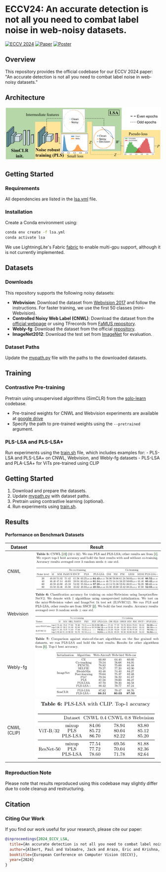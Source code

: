 # ECCV24: An accurate detection is not all you need to combat label noise in web-noisy datasets.

[![ECCV 2024](https://img.shields.io/badge/ECCV-2024-blue)](https://www.ecva.net/papers/eccv_2024/papers_ECCV/papers/06511.pdf)
[![Paper](https://img.shields.io/badge/Paper-PDF-orange)](https://www.ecva.net/papers/eccv_2024/papers_ECCV/papers/06511.pdf)
[![Poster](https://img.shields.io/badge/Poster-PDF-yellow)](https://eccv.ecva.net/media/PosterPDFs/ECCV%202024/2673.png?t=1726103500.6770017)


## Overview

This repository provides the official codebase for our ECCV 2024 paper: "An accurate detection is not all you need to combat label noise in web-noisy datasets."


## Architecture

![PLS-LSA Architecture](https://github.com/PaulAlbert31/LSA/blob/main/images/6511_thumb.png)


## Getting Started

### Requirements

All dependencies are listed in the [lsa.yml](https://github.com/PaulAlbert31/LSA/blob/main/lsa.yml) file.


### Installation

Create a Conda environment using:
```sh
conda env create -f lsa.yml
conda activate lsa
```

We use LightningLite's Fabric [fabric](https://github.com/Lightning-AI/pytorch-lightning?tab=readme-ov-file#lightning-fabric-expert-control) to enable multi-gpu support, although it is not currently implemented.

## Datasets

### Downloads
This repository supports the following noisy datasets:

* **Webvision**: Download the dataset from [Webvision 2017](https://data.vision.ee.ethz.ch/cvl/webvision/dataset2017.html) and follow the instructions. For faster training, we use the first 50 classes (mini-Webvision).
* **Controlled Noisy Web Label (CNWL)**: Download the dataset from the [official webpage](https://google.github.io/controlled-noisy-web-labels/index.html) or using TFrecords from [FaMUS repository](https://github.com/youjiangxu/FaMUS?tab=readme-ov-file#dataset).
* **Webly-fg**: Download the dataset from the official [repository](https://github.com/NUST-Machine-Intelligence-Laboratory/weblyFG-dataset).
* **ImageNet2012**: Download the test set from [ImageNet](https://image-net.org/download.php) for evaluation.

### Dataset Paths
Update the [mypath.py](https://github.com/PaulAlbert31/LSA/blob/main/lsa.yml) file with the paths to the downloaded datasets.

## Training

### Contrastive Pre-training
Pretrain using unsupervised algorithms (SimCLR) from the [solo-learn](https://github.com/vturrisi/solo-learn) codebase.

* Pre-trained weights for CNWL and Webvision experiments are available at [google drive](https://drive.google.com/drive/folders/1WGupEKQUTHBH0-mc4LJqgDC1c_ilk8_c?usp=sharing)
* Specify the path to pre-trained weights using the `--pretrained` argument.


### PLS-LSA and PLS-LSA+
Run experiments using the [train.sh](https://github.com/PaulAlbert31/LSA/blob/main/train.sh) file, which includes examples for:
	- PLS-LSA and PLS-LSA+ on CNWL, Webvision, and Webly-fg datasets
	- PLS-LSA and PLA-LSA+ for ViTs pre-trained using CLIP


## Getting Started
1. Download and prepare the datasets.
2. Update [mypath.py](https://github.com/PaulAlbert31/LSA/blob/main/mypath.py) with dataset paths.
3. Pretrain using contrastive learning (optional).
4. Run experiments using [train.sh](https://github.com/PaulAlbert31/LSA/blob/main/train.sh).

## Results

#### Performance on Benchmark Datasets

| Dataset | Result |
| --- | --- |
| CNWL | ![CNWL](https://github.com/PaulAlbert31/LSA/blob/main/images/CNWL.png) |
| Webvision | ![Webvision](https://github.com/PaulAlbert31/LSA/blob/main/images/Webvision.png) |
| Webly-fg | ![Webly-fg](https://github.com/PaulAlbert31/LSA/blob/main/images/Webly-fg.png) |
| CNWL (CLIP) | ![CNWL CLIP](https://github.com/PaulAlbert31/LSA/blob/main/images/CNWL_CLIP.png) |


### Reproduction Note

Please note that results reproduced using this codebase may slightly differ due to code cleanup and restructuring.


## Citation

### Citing Our Work

If you find our work useful for your research, please cite our paper:


```bibtex
@inproceedings{2024_ECCV_LSA,
  title={An accurate detection is not all you need to combat label noise in web-noisy datasets},
  author={Albert, Paul and Valmadre, Jack and Arazo, Eric and Krishna, Tarun and O'Connor, Noel E and McGuinness, Kevin},
  booktitle={European Conference on Computer Vision (ECCV)},
  year={2024}
}
```